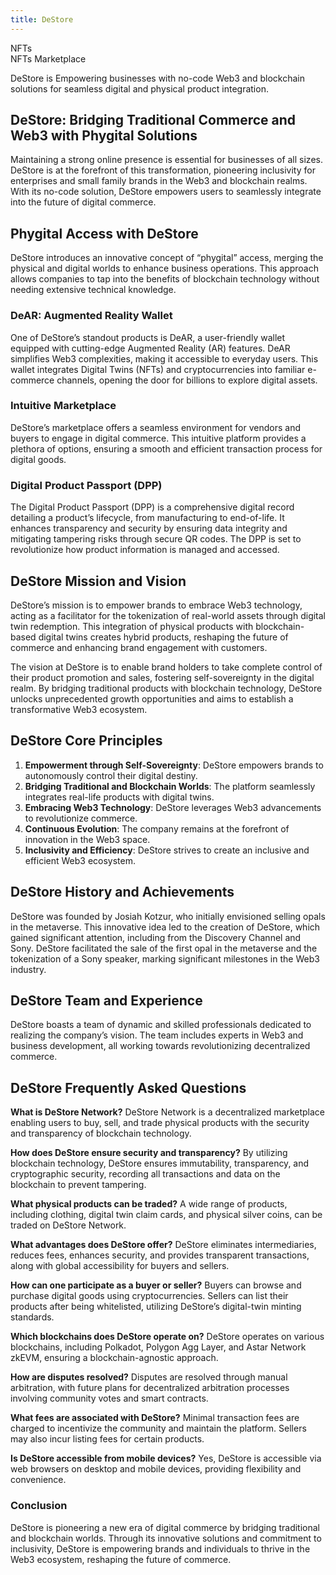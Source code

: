 ```yaml
---
title: DeStore
---
```

NFTs  
 NFTs Marketplace  

DeStore is Empowering businesses with no-code Web3 and blockchain solutions for seamless digital and physical product integration.

DeStore: Bridging Traditional Commerce and Web3 with Phygital Solutions
-----------------------------------------------------------------------

Maintaining a strong online presence is essential for businesses of all sizes. DeStore is at the forefront of this transformation, pioneering inclusivity for enterprises and small family brands in the Web3 and blockchain realms. With its no-code solution, DeStore empowers users to seamlessly integrate into the future of digital commerce.

Phygital Access with DeStore
----------------------------

DeStore introduces an innovative concept of “phygital” access, merging the physical and digital worlds to enhance business operations. This approach allows companies to tap into the benefits of blockchain technology without needing extensive technical knowledge.

### DeAR: Augmented Reality Wallet

One of DeStore’s standout products is DeAR, a user-friendly wallet equipped with cutting-edge Augmented Reality (AR) features. DeAR simplifies Web3 complexities, making it accessible to everyday users. This wallet integrates Digital Twins (NFTs) and cryptocurrencies into familiar e-commerce channels, opening the door for billions to explore digital assets.

### Intuitive Marketplace

DeStore’s marketplace offers a seamless environment for vendors and buyers to engage in digital commerce. This intuitive platform provides a plethora of options, ensuring a smooth and efficient transaction process for digital goods.

### Digital Product Passport (DPP)

The Digital Product Passport (DPP) is a comprehensive digital record detailing a product’s lifecycle, from manufacturing to end-of-life. It enhances transparency and security by ensuring data integrity and mitigating tampering risks through secure QR codes. The DPP is set to revolutionize how product information is managed and accessed.

DeStore Mission and Vision
--------------------------

DeStore’s mission is to empower brands to embrace Web3 technology, acting as a facilitator for the tokenization of real-world assets through digital twin redemption. This integration of physical products with blockchain-based digital twins creates hybrid products, reshaping the future of commerce and enhancing brand engagement with customers.

The vision at DeStore is to enable brand holders to take complete control of their product promotion and sales, fostering self-sovereignty in the digital realm. By bridging traditional products with blockchain technology, DeStore unlocks unprecedented growth opportunities and aims to establish a transformative Web3 ecosystem.

DeStore Core Principles
-----------------------

1. **Empowerment through Self-Sovereignty**: DeStore empowers brands to autonomously control their digital destiny.
2. **Bridging Traditional and Blockchain Worlds**: The platform seamlessly integrates real-life products with digital twins.
3. **Embracing Web3 Technology**: DeStore leverages Web3 advancements to revolutionize commerce.
4. **Continuous Evolution**: The company remains at the forefront of innovation in the Web3 space.
5. **Inclusivity and Efficiency**: DeStore strives to create an inclusive and efficient Web3 ecosystem.

DeStore History and Achievements
--------------------------------

DeStore was founded by Josiah Kotzur, who initially envisioned selling opals in the metaverse. This innovative idea led to the creation of DeStore, which gained significant attention, including from the Discovery Channel and Sony. DeStore facilitated the sale of the first opal in the metaverse and the tokenization of a Sony speaker, marking significant milestones in the Web3 industry.

DeStore Team and Experience
---------------------------

DeStore boasts a team of dynamic and skilled professionals dedicated to realizing the company’s vision. The team includes experts in Web3 and business development, all working towards revolutionizing decentralized commerce.

DeStore Frequently Asked Questions
----------------------------------

**What is DeStore Network?** DeStore Network is a decentralized marketplace enabling users to buy, sell, and trade physical products with the security and transparency of blockchain technology.

**How does DeStore ensure security and transparency?** By utilizing blockchain technology, DeStore ensures immutability, transparency, and cryptographic security, recording all transactions and data on the blockchain to prevent tampering.

**What physical products can be traded?** A wide range of products, including clothing, digital twin claim cards, and physical silver coins, can be traded on DeStore Network.

**What advantages does DeStore offer?** DeStore eliminates intermediaries, reduces fees, enhances security, and provides transparent transactions, along with global accessibility for buyers and sellers.

**How can one participate as a buyer or seller?** Buyers can browse and purchase digital goods using cryptocurrencies. Sellers can list their products after being whitelisted, utilizing DeStore’s digital-twin minting standards.

**Which blockchains does DeStore operate on?** DeStore operates on various blockchains, including Polkadot, Polygon Agg Layer, and Astar Network zkEVM, ensuring a blockchain-agnostic approach.

**How are disputes resolved?** Disputes are resolved through manual arbitration, with future plans for decentralized arbitration processes involving community votes and smart contracts.

**What fees are associated with DeStore?** Minimal transaction fees are charged to incentivize the community and maintain the platform. Sellers may also incur listing fees for certain products.

**Is DeStore accessible from mobile devices?** Yes, DeStore is accessible via web browsers on desktop and mobile devices, providing flexibility and convenience.

### Conclusion

DeStore is pioneering a new era of digital commerce by bridging traditional and blockchain worlds. Through its innovative solutions and commitment to inclusivity, DeStore is empowering brands and individuals to thrive in the Web3 ecosystem, reshaping the future of commerce.
